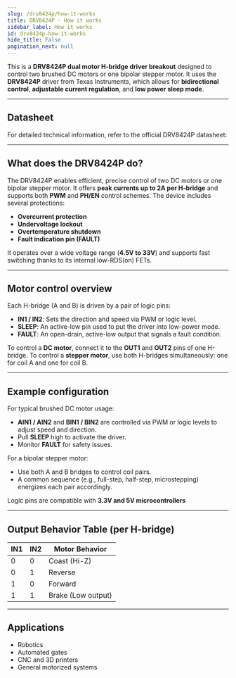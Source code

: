 ```yaml
---  
slug: /drv8424p/how-it-works  
title: DRV8424P - How it works
sidebar_label: How it works
id: drv8424p-how-it-works  
hide_title: False  
pagination_next: null
---  
```


This is a **DRV8424P dual motor H-bridge driver breakout** designed to control two brushed DC motors or one bipolar stepper motor. It uses the **DRV8424P** driver from Texas Instruments, which allows for **bidirectional control**, **adjustable current regulation**, and **low power sleep mode**.

---  

## Datasheet

For detailed technical information, refer to the official DRV8424P datasheet:

<QuickLink  
  title="DRV8424P Datasheet"  
  description="Technical documentation for the DRV8424P H-bridge driver"  
  url="https://soldered.com/productdata/2022/03/Soldered_drv8424_datasheet.pdf"  
/>

---  

## What does the DRV8424P do?

The DRV8424P enables efficient, precise control of two DC motors or one bipolar stepper motor. It offers **peak currents up to 2A per H-bridge** and supports both **PWM** and **PH/EN** control schemes. The device includes several protections:

- **Overcurrent protection**
- **Undervoltage lockout**
- **Overtemperature shutdown**
- **Fault indication pin (FAULT)**

It operates over a wide voltage range (**4.5V to 33V**) and supports fast switching thanks to its internal low-RDS(on) FETs.

---  

## Motor control overview

Each H-bridge (A and B) is driven by a pair of logic pins:

- **IN1 / IN2**: Sets the direction and speed via PWM or logic level.
- **SLEEP**: An active-low pin used to put the driver into low-power mode.
- **FAULT**: An open-drain, active-low output that signals a fault condition.

To control a **DC motor**, connect it to the **OUT1** and **OUT2** pins of one H-bridge. To control a **stepper motor**, use both H-bridges simultaneously: one for coil A and one for coil B.

---  

## Example configuration

For typical brushed DC motor usage:

- **AIN1 / AIN2** and **BIN1 / BIN2** are controlled via PWM or logic levels to adjust speed and direction.
- Pull **SLEEP** high to activate the driver.
- Monitor **FAULT** for safety issues.

For a bipolar stepper motor:

- Use both A and B bridges to control coil pairs.
- A common sequence (e.g., full-step, half-step, microstepping) energizes each pair accordingly.

<InfoBox>Logic pins are compatible with **3.3V and 5V microcontrollers**</InfoBox>

---  

## Output Behavior Table (per H-bridge)

| IN1 | IN2 | Motor Behavior      |
|-----|-----|---------------------|
|  0  |  0  | Coast (Hi-Z)        |
|  0  |  1  | Reverse             |
|  1  |  0  | Forward             |
|  1  |  1  | Brake (Low output)  |

---  

## Applications

- Robotics
- Automated gates
- CNC and 3D printers
- General motorized systems
